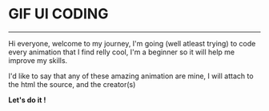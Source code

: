 # GIF UI CODING
---

Hi everyone, welcome to my journey, I'm going (well atleast trying) to code every animation that I find
relly cool, I'm a beginner so it will help me improve my skills.

I'd like to say that any of these amazing animation are mine, I will attach to the html the source, and the
creator(s)

**Let's do it !**
